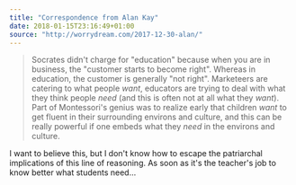 ```yaml
---
title: "Correspondence from Alan Kay"
date: 2018-01-15T23:16:49+01:00
source: "http://worrydream.com/2017-12-30-alan/"
---
```


> Socrates didn't charge for "education" because when you are in business, the "customer starts to become right". Whereas in education, the customer is generally "not right". Marketeers are catering to what people *want*, educators are trying to deal with what they think people *need* (and this is often not at all what they *want*). Part of Montessori's genius was to realize early that children *want* to get fluent in their surrounding environs and culture, and this can be really powerful if one embeds what they *need* in the environs and culture.

I want to believe this, but I don't know how to escape the patriarchal implications of this line of reasoning. As soon as it's the teacher's job to know better what students need...
